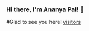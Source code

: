 ### Hi there, I'm Ananya Pal! 👋
#Glad to see you here!  [visitors](https://visitor-badge.glitch.me/badge?page_id=${ananyapal02}.${ananyapal02})

<!--
**ananyapal02/ananyapal02** is a ✨ _special_ ✨ repository because its `README.md` (this file) appears on your GitHub profile.

Here are some ideas to get you started:

- 🔭 I’m currently working on ...
- 🌱 I’m currently learning ...
- 👯 I’m looking to collaborate on ...
- 🤔 I’m looking for help with ...
- 💬 Ask me about ...
- 📫 How to reach me: ...
- 😄 Pronouns: ...
- ⚡ Fun fact: ...
-->
